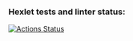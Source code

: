 ### Hexlet tests and linter status:
[![Actions Status](https://github.com/SivolonskySergey/frontend-project-lvl1/workflows/hexlet-check/badge.svg)](https://github.com/SivolonskySergey/frontend-project-lvl1/actions)